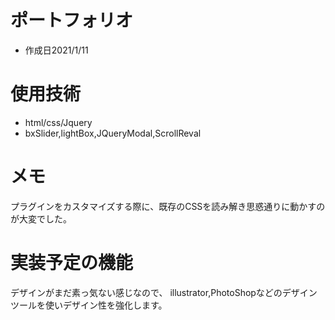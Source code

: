 # ポートフォリオ
- 作成日2021/1/11

# 使用技術
- html/css/Jquery
- bxSlider,lightBox,JQueryModal,ScrollReval

# メモ
プラグインをカスタマイズする際に、既存のCSSを読み解き思惑通りに動かすのが大変でした。

# 実装予定の機能
デザインがまだ素っ気ない感じなので、 illustrator,PhotoShopなどのデザインツールを使いデザイン性を強化します。

